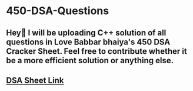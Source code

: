 # 450-DSA-Questions

## Hey👋 I will be uploading C++ solution of all questions in Love Babbar bhaiya's 450 DSA Cracker Sheet. Feel free to contribute whether it be a more efficient solution or anything else.

## <a href="https://drive.google.com/file/d/1FMdN_OCfOI0iAeDlqswCiC2DZzD4nPsb/view" target="_blank">DSA Sheet Link</a>
